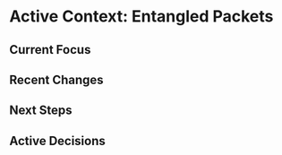 # Active Context: Entangled Packets

## Current Focus
<!-- Current work focus -->

## Recent Changes
<!-- Recent changes made to the project -->

## Next Steps
<!-- Planned next steps -->

## Active Decisions
<!-- Current decisions and considerations -->
